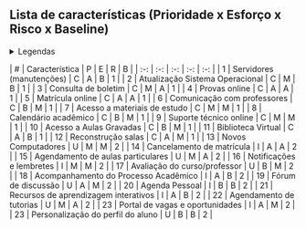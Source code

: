 ## Lista de características (Prioridade x Esforço x Risco x Baseline)
<details>
<summary>Legendas</summary>

  - **\[P]:** **Prioridade definida pelo cliente**
    - **\[C]:** **Crítica** - Sem essa característica o projeto não é possível.
    - **\[I]:** **Importante** - Nessa versão do projeto essa característica não é obrigatória.
    - **\[U]:** **Útil** - Essa característica pode ser útil, mas a falta dela não causa problemas graves.
  
  - **\[E]:** **Esforço necessário definido pela equipe do projeto**
    - **\[A]:** **Alto**
    - **\[M]:** **Médio**
    - **\[B]:** **Baixo**

  - **\[R]:** **Risco da característica não ser implementada dentro do prazo e custo definido**
    - **\[A]:** **Alto**
    - **\[M]:** **Médio**
    - **\[B]:** **Baixo**
  
  - **\[B]:** **Baseline**
    - **\[1]:** **Primeira versão do projeto** - Características críticas, mas pode conter importantes e úteis.
    - **\[2]:** **Segunda versão do projeto** - Características importantes, mas pode conter características úteis.
    - **\[3]:** **Terceira versão do projeto** - Características úteis.
  
</details>

| \# | Característica | P | E | R | B |
| :-: | :-: | :-: | :-: | :-: |
| 1  | Servidores (manutenções) | C | A | B | 1 |
| 2  | Atualização Sistema Operacional | C | M | B | 1 |
| 3  | Consulta de boletim | C | M | A | 1 |
| 4  | Provas online | C | A | A | 1 |
| 5  | Matrícula online | C | A | A | 1 |
| 6  | Comunicação com professores | C | B | M | 1 |
| 7  | Acesso a materiais de estudo | C | M | M | 1 |
| 8  | Calendário acadêmico | C | B | M | 1 |
| 9  | Suporte técnico online | C | M | M | 1 |
| 10 | Acesso a Aulas Gravadas | C | B | M | 1 |
| 11 | Biblioteca Virtual | C | A | B | 1 |
| 12 | Reconstrução salas | C | A | M | 1 |
| 13 | Novos Computadores | U | M | M | 2 |
| 14 | Cancelamento de matrícula | I | A | A | 2 |
| 15 | Agendamento de aulas particulares | U | M | A | 2 |
| 16 | Notificações e lembretes | I | M | M | 2 |
| 17 | Avaliação do curso/professor | U | B | M | 2 |
| 18 | Acompanhamento do Processo Acadêmico | I | A | B | 2 |
| 19 | Fórum de discussão | U | A | M | 2 |
| 20 | Agenda Pessoal | I | B | B | 2 |
| 21 | Recursos de aprendizagem interativos | I | A | B | 2 |
| 22 | Agendamento de tutorias | U | M | A | 2 |
| 23 | Portal de vagas e oportunidades | I | A | M | 2 |
| 23 | Personalização do perfil do aluno | U | B | B | 2 |
